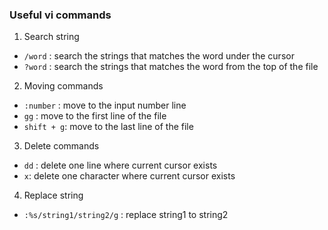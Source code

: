 ### Useful vi commands


1. Search string
  - `/word` : search the strings that matches the word under the cursor
  - `?word` : search the strings that matches the word from the top of the file


2. Moving commands
  - `:number` : move to the input number line
  - `gg`      : move to the first line of the file
  - `shift + g`: move to the last line of the file
  
 3. Delete commands
 - `dd` : delete one line where current cursor exists
 - `x`: delete one character where current cursor exists

4. Replace string
- `:%s/string1/string2/g` : replace string1 to string2
